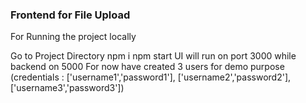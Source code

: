 ### Frontend for File Upload

For Running the project locally

Go to Project Directory
npm i
npm start
UI will run on port 3000 while backend on 5000
For now have created 3 users for demo purpose
(credentials : ['username1','password1'], ['username2','password2'], ['username3','password3'])
